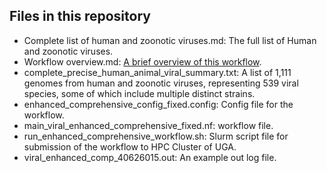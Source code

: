 ## Files in this repository
- Complete list of human and zoonotic viruses.md: The full list of Human and zoonotic viruses.
- Workflow overview.md: [A brief overview of this workflow](https://github.com/pengsihua2023/wastewater_viral_detection/blob/main/Workflow%20overview.md).
- complete_precise_human_animal_viral_summary.txt: A list of 1,111 genomes from human and zoonotic viruses, representing 539 viral species, some of which include multiple distinct strains.
- enhanced_comprehensive_config_fixed.config: Config file for the workflow.
- main_viral_enhanced_comprehensive_fixed.nf: workflow file.
- run_enhanced_comprehensive_workflow.sh: Slurm script file for submission of the workflow to HPC Cluster of UGA.
- viral_enhanced_comp_40626015.out: An example out log file.
